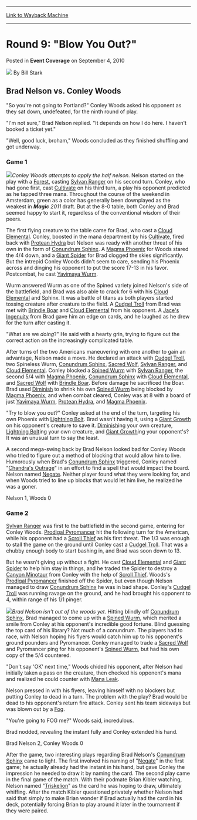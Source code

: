 
---
[Link to Wayback Machine](https://web.archive.org/web/20210503154014/https://magic.wizards.com/en/articles/archive/event-coverage/round-9-blow-you-out-2010-09-04)

[_metadata_:author]:- "Bill Stark"
[_metadata_:description]:- "Brad Nelson vs. Conley Woods `So you're not going to Portland?` Conley Woods asked his opponent as they sat down, undefeated, for the ninth round of play. `I'm not sure,` Brad Nelson replied. `It depends on how I do here. I haven't booked a ticket yet.` `Well, good luck, broham,` Woods concluded as they finished shuffling and got underway. Game 1 Conley Woods attempts to apply"
[_metadata_:generator]:- "Drupal 7 (http://drupal.org)"
[_metadata_:node]:- "500406"
[_metadata_:publish_date]:- "2010-09-04"
[_metadata_:source]:- "div-main-content"
[_metadata_:title]:- "Round 9: `Blow You Out?`"
[_metadata_:wayback_capture_timestamp]:- "2021-05-03 15:40:14"
[_metadata_:wayback_raw_url]:- "https://web.archive.org/web/20210503154014id_/https://magic.wizards.com/en/articles/archive/event-coverage/round-9-blow-you-out-2010-09-04"
[_metadata_:wayback_url]:- "https://magic.wizards.com/en/articles/archive/event-coverage/round-9-blow-you-out-2010-09-04"
---


Round 9: "Blow You Out?"
========================



 Posted in **Event Coverage**
 on September 4, 2010 






![](https://media.magic.wizards.com/styles/auth_small/public/images/person/authorpic_BillStark.jpg)
By Bill Stark












Brad Nelson vs. Conley Woods
----------------------------


"So you're not going to Portland?" Conley Woods asked his opponent as they sat down, undefeated, for the ninth round of play.


"I'm not sure," Brad Nelson replied. "It depends on how I do here. I haven't booked a ticket yet."


"Well, good luck, broham," Woods concluded as they finished shuffling and got underway.


### Game 1


![](https://media.magic.wizards.com/image_legacy_migration/mtg/images/daily/events/ptams10/r9_woods.jpg)*Conley Woods attempts to apply the half nelson.*
Nelson started on the play with a [Forest](http://gatherer.wizards.com/Pages/Card/Details.aspx?name=Forest), casting [Sylvan Ranger](http://gatherer.wizards.com/Pages/Card/Details.aspx?name=Sylvan+Ranger) on his second turn. Conley, who had gone first, cast [Cultivate](http://gatherer.wizards.com/Pages/Card/Details.aspx?name=Cultivate) on his third turn, a play his opponent predicted as he tapped three mana. Throughout the course of the weekend in Amsterdam, green as a color has generally been downplayed as the weakest in ***Magic** 2011* draft. But at the 8-0 table, both Conley and Brad seemed happy to start it, regardless of the conventional wisdom of their peers.


The first flying creature to the table came for Brad, who cast a [Cloud Elemental](http://gatherer.wizards.com/Pages/Card/Details.aspx?name=Cloud+Elemental). Conley, boosted in the mana department by his [Cultivate](http://gatherer.wizards.com/Pages/Card/Details.aspx?name=Cultivate), fired back with [Protean Hydra](http://gatherer.wizards.com/Pages/Card/Details.aspx?name=Protean+Hydra) but Nelson was ready with another threat of his own in the form of [Conundrum Sphinx](http://gatherer.wizards.com/Pages/Card/Details.aspx?name=Conundrum+Sphinx). A [Magma Phoenix](http://gatherer.wizards.com/Pages/Card/Details.aspx?name=Magma+Phoenix) for Woods stared the 4/4 down, and a [Giant Spider](http://gatherer.wizards.com/Pages/Card/Details.aspx?name=Giant+Spider) for Brad clogged the skies significantly. But the intrepid Conley Woods didn't seem to care, sending his Phoenix across and dinging his opponent to put the score 17-13 in his favor. Postcombat, he cast [Yavimaya Wurm](http://gatherer.wizards.com/Pages/Card/Details.aspx?name=Yavimaya+Wurm).


Wurm answered Wurm as one of the Spined variety joined Nelson's side of the battlefield, and Brad was also able to crack for 6 with his [Cloud Elemental](http://gatherer.wizards.com/Pages/Card/Details.aspx?name=Cloud+Elemental) and Sphinx. It was a battle of titans as both players started tossing creature after creature to the field. A [Cudgel Troll](http://gatherer.wizards.com/Pages/Card/Details.aspx?name=Cudgel+Troll) from Brad was met with [Brindle Boar](http://gatherer.wizards.com/Pages/Card/Details.aspx?name=Brindle+Boar) and [Cloud Elemental](http://gatherer.wizards.com/Pages/Card/Details.aspx?name=Cloud+Elemental) from his opponent. A [Jace's Ingenuity](http://gatherer.wizards.com/Pages/Card/Details.aspx?name=Jace%27s+Ingenuity) from Brad gave him an edge on cards, and he laughed as he drew for the turn after casting it.


"What are we *doing*?" He said with a hearty grin, trying to figure out the correct action on the increasingly complicated table.


After turns of the two Americans maneuvering with one another to gain an advantage, Nelson made a move. He declared an attack with [Cudgel Troll](http://gatherer.wizards.com/Pages/Card/Details.aspx?name=Cudgel+Troll), two Spineless Wurm, [Conundrum Sphinx](http://gatherer.wizards.com/Pages/Card/Details.aspx?name=Conundrum+Sphinx), [Sacred Wolf](http://gatherer.wizards.com/Pages/Card/Details.aspx?name=Sacred+Wolf), [Sylvan Ranger](http://gatherer.wizards.com/Pages/Card/Details.aspx?name=Sylvan+Ranger), and [Cloud Elemental](http://gatherer.wizards.com/Pages/Card/Details.aspx?name=Cloud+Elemental). Conley blocked a [Spined Wurm](http://gatherer.wizards.com/Pages/Card/Details.aspx?name=Spined+Wurm) with [Sylvan Ranger](http://gatherer.wizards.com/Pages/Card/Details.aspx?name=Sylvan+Ranger), the second 5/4 with [Magma Phoenix](http://gatherer.wizards.com/Pages/Card/Details.aspx?name=Magma+Phoenix), [Conundrum Sphinx](http://gatherer.wizards.com/Pages/Card/Details.aspx?name=Conundrum+Sphinx) with [Cloud Elemental](http://gatherer.wizards.com/Pages/Card/Details.aspx?name=Cloud+Elemental), and [Sacred Wolf](http://gatherer.wizards.com/Pages/Card/Details.aspx?name=Sacred+Wolf) with [Brindle Boar](http://gatherer.wizards.com/Pages/Card/Details.aspx?name=Brindle+Boar). Before damage he sacrificed the Boar. Brad used [Diminish](http://gatherer.wizards.com/Pages/Card/Details.aspx?name=Diminish) to shrink his own [Spined Wurm](http://gatherer.wizards.com/Pages/Card/Details.aspx?name=Spined+Wurm) being blocked by [Magma Phoenix](http://gatherer.wizards.com/Pages/Card/Details.aspx?name=Magma+Phoenix), and when combat cleared, Conley was at 8 with a board of just [Yavimaya Wurm](http://gatherer.wizards.com/Pages/Card/Details.aspx?name=Yavimaya+Wurm), [Protean Hydra](http://gatherer.wizards.com/Pages/Card/Details.aspx?name=Protean+Hydra), and [Magma Phoenix](http://gatherer.wizards.com/Pages/Card/Details.aspx?name=Magma+Phoenix).


"Try to blow you out?" Conley asked at the end of the turn, targeting his own Phoenix with [Lightning Bolt](http://gatherer.wizards.com/Pages/Card/Details.aspx?name=Lightning+Bolt). Brad wasn't having it, using a [Giant Growth](http://gatherer.wizards.com/Pages/Card/Details.aspx?name=Giant+Growth) on his opponent's creature to save it. [Diminish](http://gatherer.wizards.com/Pages/Card/Details.aspx?name=Diminish)ing your own creature, [Lightning Bolt](http://gatherer.wizards.com/Pages/Card/Details.aspx?name=Lightning+Bolt)ing your own creature, and [Giant Growth](http://gatherer.wizards.com/Pages/Card/Details.aspx?name=Giant+Growth)ing your opponent's? It was an unusual turn to say the least.


A second mega-swing back by Brad Nelson looked bad for Conley Woods who tried to figure out a method of blocking that would allow him to live. Humorously when Brad's [Conundrum Sphinx](http://gatherer.wizards.com/Pages/Card/Details.aspx?name=Conundrum+Sphinx) triggered, Conley named "[Chandra's Outrage](http://gatherer.wizards.com/Pages/Card/Details.aspx?name=Chandra%27s+Outrage)" in an effort to find a spell that would impact the board. Nelson named [Negate](http://gatherer.wizards.com/Pages/Card/Details.aspx?name=Negate). Neither player found what they were looking for, and when Woods tried to line up blocks that would let him live, he realized he was a goner.


Nelson 1, Woods 0


### Game 2


[Sylvan Ranger](http://gatherer.wizards.com/Pages/Card/Details.aspx?name=Sylvan+Ranger) was first to the battlefield in the second game, entering for Conley Woods. [Prodigal Pyromancer](http://gatherer.wizards.com/Pages/Card/Details.aspx?name=Prodigal+Pyromancer) hit the following turn for the American, while his opponent had a [Scroll Thief](http://gatherer.wizards.com/Pages/Card/Details.aspx?name=Scroll+Thief) as his first threat. The 1/3 was enough to stall the game on the ground until Conley cast a [Cudgel Troll](http://gatherer.wizards.com/Pages/Card/Details.aspx?name=Cudgel+Troll). That was a chubby enough body to start bashing in, and Brad was soon down to 13.


But he wasn't giving up without a fight. He cast [Cloud Elemental](http://gatherer.wizards.com/Pages/Card/Details.aspx?name=Cloud+Elemental) and [Giant Spider](http://gatherer.wizards.com/Pages/Card/Details.aspx?name=Giant+Spider) to help him stay in things, and he traded the Spider to destroy a [Canyon Minotaur](http://gatherer.wizards.com/Pages/Card/Details.aspx?name=Canyon+Minotaur) from Conley with the help of [Scroll Thief](http://gatherer.wizards.com/Pages/Card/Details.aspx?name=Scroll+Thief). Woods's [Prodigal Pyromancer](http://gatherer.wizards.com/Pages/Card/Details.aspx?name=Prodigal+Pyromancer) finished off the Spider, but even though Nelson managed to draw [Conundrum Sphinx](http://gatherer.wizards.com/Pages/Card/Details.aspx?name=Conundrum+Sphinx) he was in bad shape. Conley's [Cudgel Troll](http://gatherer.wizards.com/Pages/Card/Details.aspx?name=Cudgel+Troll) was running ravage on the ground, and he had brought his opponent to 4, within range of his 1/1 pinger.


![](https://media.magic.wizards.com/image_legacy_migration/mtg/images/daily/events/ptams10/r9_nelson.jpg)*Brad Nelson isn't out of the woods yet.*
Hitting blindly off [Conundrum Sphinx](http://gatherer.wizards.com/Pages/Card/Details.aspx?name=Conundrum+Sphinx), Brad managed to come up with a [Spined Wurm](http://gatherer.wizards.com/Pages/Card/Details.aspx?name=Spined+Wurm), which merited a smile from Conley at his opponent's incredible good fortune. Blind guessing the top card of his library? Not much of a conundrum. The players had to race, with Nelson hoping his flyers would catch him up to his opponent's ground pounders and Pyromancer. Conley managed to trade a [Sacred Wolf](http://gatherer.wizards.com/Pages/Card/Details.aspx?name=Sacred+Wolf) and Pyromancer ping for his opponent's [Spined Wurm](http://gatherer.wizards.com/Pages/Card/Details.aspx?name=Spined+Wurm), but had his own copy of the 5/4 countered.


"Don't say 'OK' next time," Woods chided his opponent, after Nelson had initially taken a pass on the creature, then checked his opponent's mana and realized he could counter with [Mana Leak](http://gatherer.wizards.com/Pages/Card/Details.aspx?name=Mana+Leak).


Nelson pressed in with his flyers, leaving himself with no blockers but putting Conley to dead in a turn. The problem with the play? Brad would be dead to his opponent's return fire attack. Conley sent his team sideways but was blown out by a [Fog](http://gatherer.wizards.com/Pages/Card/Details.aspx?name=Fog).


"You're going to FOG me?" Woods said, incredulous.


Brad nodded, revealing the instant fully and Conley extended his hand.


Brad Nelson 2, Conley Woods 0


After the game, two interesting plays regarding Brad Nelson's [Conundrum Sphinx](http://gatherer.wizards.com/Pages/Card/Details.aspx?name=Conundrum+Sphinx) came to light. The first involved his naming of "[Negate](http://gatherer.wizards.com/Pages/Card/Details.aspx?name=Negate)" in the first game; he actually already had the instant in his hand, but gave Conley the impression he needed to draw it by naming the card. The second play came in the final game of the match. With their podmate Brian Kibler watching, Nelson named "[Triskelion](http://gatherer.wizards.com/Pages/Card/Details.aspx?name=Triskelion)" as the card he was hoping to draw, ultimately whiffing. After the match Kibler questioned privately whether Nelson had said that simply to make Brian wonder if Brad actually had the card in his deck, potentially forcing Brian to play around it later in the tournament if they were paired.








